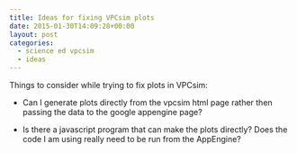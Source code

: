 ```yaml
---
title: Ideas for fixing VPCsim plots
date: 2015-01-30T14:09:28+00:00
layout: post
categories:
  - science ed vpcsim
  - ideas
---
```

Things to consider while trying to fix plots in VPCsim:

 * Can I generate plots directly from the vpcsim html page rather then passing the data to the google appengine page?

 * Is there a javascript program that can make the plots directly? Does the code I am using really need to be run from the AppEngine?

